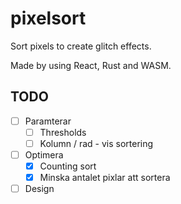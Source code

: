# pixelsort
Sort pixels to create glitch effects.

Made by using React, Rust and WASM.

## TODO
- [ ] Paramterar
  - [ ] Thresholds
  - [ ] Kolumn / rad - vis sortering
- [ ] Optimera
  - [x] Counting sort
  - [x] Minska antalet pixlar att sortera
- [ ] Design
